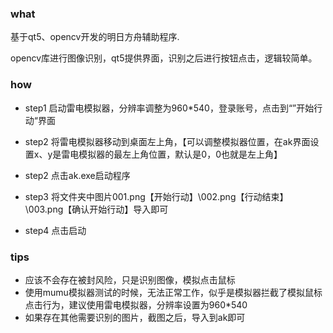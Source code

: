 ### what

基于qt5、opencv开发的明日方舟辅助程序.

opencv库进行图像识别，qt5提供界面，识别之后进行按钮点击，逻辑较简单。

### how

- step1 启动雷电模拟器，分辨率调整为960*540，登录账号，点击到“”开始行动“界面
- step2 将雷电模拟器移动到桌面左上角，【可以调整模拟器位置，在ak界面设置x、y是雷电模拟器的最左上角位置，默认是0，0也就是左上角】

- step2 点击ak.exe启动程序
- step3 将文件夹中图片001.png【开始行动】\002.png【行动结束】\003.png【确认开始行动】导入即可
- step4 点击启动

### tips

- 应该不会存在被封风险，只是识别图像，模拟点击鼠标
- 使用mumu模拟器测试的时候，无法正常工作，似乎是模拟器拦截了模拟鼠标点击行为，建议使用雷电模拟器，分辨率设置为960*540
- 如果存在其他需要识别的图片，截图之后，导入到ak即可

  

